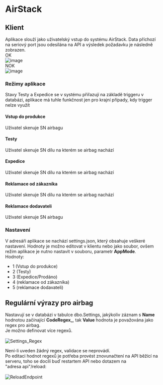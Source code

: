 # AirStack

## Klient
Aplikace slouží jako uživatelský vstup do systému AirStack. Data příchozí na seriový port jsou odesílána na API a výsledek požadavku je následně zobrazen.
<br>
OK<br>
![image](https://user-images.githubusercontent.com/59573257/214136336-42496743-1e7c-4e9f-b8ed-fb8ba6be6efa.png)
<br>
NOK<br>
![image](https://user-images.githubusercontent.com/59573257/214136374-566009bc-2460-4892-bfa9-68ec57ed1be7.png)

### Režimy aplikace
Stavy Testy a Expedice se v systému přiřazují na základě triggeru v databázi, aplikace má tuhle funkčnost jen pro krajní případy, kdy trigger nelze využít

#### Vstup do produkce
Uživatel skenuje SN airbagu
#### Testy
Uživatel skenuje SN dílu na kterém se airbag nachází
#### Expedice
Uživatel skenuje SN dílu na kterém se airbag nachází
#### Reklamace od zákazníka
Uživatel skenuje SN dílu na kterém se airbag nachází
#### Reklamace dodavateli
Uživatel skenuje SN airbagu

### Nastavení
V adresáři aplikace se nachází settings.json, který obsahuje veškeré nastavení. Hodnoty je možno editovat v klientu nebo jako soubor, ovšem režim aplikace
je nutno nastavit v souboru, parametr **AppMode**.
<br>Hodnoty:
- 1 (Vstup do produkce)
- 2 (Testy)
- 3 (Expedice/Prodáno)
- 4 (reklamace od zákazníka)
- 5 (reklamace dodavateli)

## Regulární výrazy pro airbag
Nastavují se v databázi v tabulce dbo.Settings, jakýkoliv záznam s **Name** hodnotou začínající **CodeRegex_**, tak **Value** hodnota je považována jako regex pro airbag.
<br>Je možno definovat více regexů.
<br><br>![Settings_Regex](https://user-images.githubusercontent.com/59573257/208864854-40206980-cf48-49a0-8d5c-ca811badbfa0.png)

Není-li uveden žádný regex, validace se neprovádí.<br>
Po editaci hodnot regexů je potřeba provést znovunačtení na API běžící na serveru, toho se docílí buď restartem API nebo dotazem na <br>"adresa api"/reload:
<br><br>![ReloadEndpoint](https://user-images.githubusercontent.com/59573257/208865786-14fbc2dc-cd81-4b9b-b453-e9caae1794ad.png)
